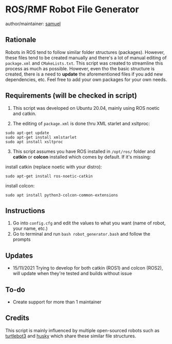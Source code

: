# ROS/RMF Robot File Generator
author/maintainer: [samuel](https://github.com/samuelrawrs)

## Rationale
Robots in ROS tend to follow similar folder structures (packages). However, these files tend to be created manually and there's a lot of manual editing of `package.xml` and `CMakeLists.txt`. This script was created to streamline this process as much as possible. However, even tho the basic structure is created, there is a need to **update** the aforementioned files if you add new dependencies, etc. Feel free to add your own packages for your own needs.

## Requirements (will be checked in script)
1. This script was developed on Ubuntu 20.04, mainly using ROS noetic and catkin.

2. The editing of `package.xml` is done thru XML starlet and xsltproc:  
```
sudo apt-get update
sudo apt-get install xmlstarlet
sudo apt install xsltproc
```

3. This script assumes you have ROS installed in `/opt/ros/` folder and **catkin** or **colcon** installed which comes by default. If it's missing:   

install catkin (replace noetic with your distro): 
```
sudo apt-get install ros-noetic-catkin
```  
install colcon:
```
sudo apt install python3-colcon-common-extensions
```



## Instructions
1. Go into `config.cfg` and edit the values to what you want (name of robot, your name, etc.)
2. Go to terminal and run `bash robot_generator.bash` and follow the prompts

## Updates
- 15/11/2021 Trying to develop for both catkin (ROS1) and colcon (ROS2), will update when they're tested and builds without issue

## To-do
- Create support for more than 1 maintainer


## Credits
This script is mainly influenced by multiple open-sourced robots such as [turtlebot3](https://github.com/ROBOTIS-GIT/turtlebot3) and [husky](https://github.com/husky/husky) which share these similar file structures.